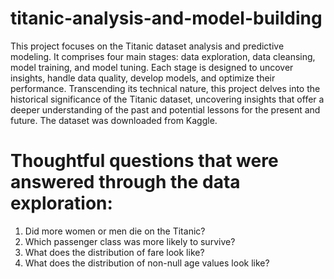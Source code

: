 # titanic-analysis-and-model-building

This project focuses on the Titanic dataset analysis and predictive modeling. It comprises four main stages: data exploration, data cleansing, model training, and model tuning. Each stage is designed to uncover insights, handle data quality, develop models, and optimize their performance. Transcending its technical nature, this project delves into the historical significance of the Titanic dataset, uncovering insights that offer a deeper understanding of the past and potential lessons for the present and future. The dataset was downloaded from Kaggle.

# __Thoughtful questions that were answered through the data exploration:__
1. Did more women or men die on the Titanic?
2. Which passenger class was more likely to survive?
3. What does the distribution of fare look like?
4. What does the distribution of non-null age values look like?
